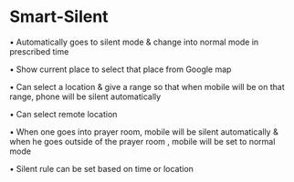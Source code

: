 # Smart-Silent

•	Automatically goes to silent mode & change into normal mode in prescribed time

•	Show current place to select that place from Google map

•	Can select a location & give a range so that when mobile will be on that range, phone will be silent automatically

•	Can select remote location

•	When one goes into prayer room, mobile will be silent automatically & when he goes outside of the prayer room , mobile will be set to normal mode

•	Silent rule can be set based on time or location
